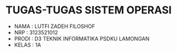# TUGAS-TUGAS SISTEM OPERASI
- NAMA : LUTFI ZADEH FILOSHOF
- NRP : 3123521012
- PRODI : D3 TEKNIK INFORMATIKA PSDKU LAMONGAN
- KELAS : 1A
